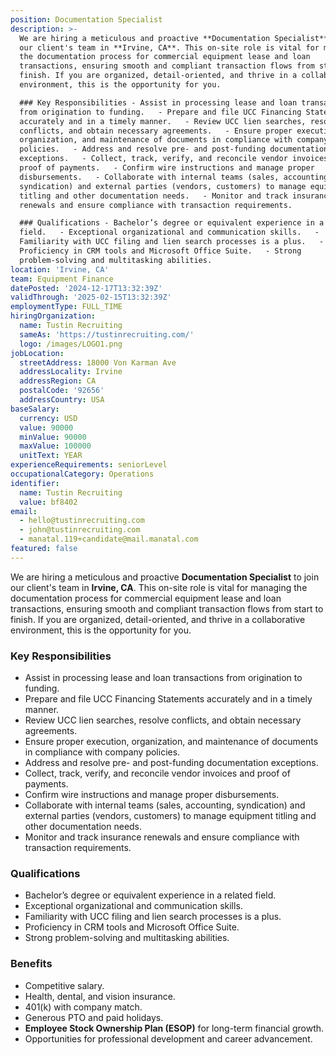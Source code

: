 ```yaml
---
position: Documentation Specialist
description: >-
  We are hiring a meticulous and proactive **Documentation Specialist** to join
  our client's team in **Irvine, CA**. This on-site role is vital for managing
  the documentation process for commercial equipment lease and loan
  transactions, ensuring smooth and compliant transaction flows from start to
  finish. If you are organized, detail-oriented, and thrive in a collaborative
  environment, this is the opportunity for you.  

  ### Key Responsibilities - Assist in processing lease and loan transactions
  from origination to funding.   - Prepare and file UCC Financing Statements
  accurately and in a timely manner.   - Review UCC lien searches, resolve
  conflicts, and obtain necessary agreements.   - Ensure proper execution,
  organization, and maintenance of documents in compliance with company
  policies.   - Address and resolve pre- and post-funding documentation
  exceptions.   - Collect, track, verify, and reconcile vendor invoices and
  proof of payments.   - Confirm wire instructions and manage proper
  disbursements.   - Collaborate with internal teams (sales, accounting,
  syndication) and external parties (vendors, customers) to manage equipment
  titling and other documentation needs.   - Monitor and track insurance
  renewals and ensure compliance with transaction requirements.  

  ### Qualifications - Bachelor’s degree or equivalent experience in a related
  field.   - Exceptional organizational and communication skills.   -
  Familiarity with UCC filing and lien search processes is a plus.   -
  Proficiency in CRM tools and Microsoft Office Suite.   - Strong
  problem-solving and multitasking abilities. 
location: 'Irvine, CA'
team: Equipment Finance
datePosted: '2024-12-17T13:32:39Z'
validThrough: '2025-02-15T13:32:39Z'
employmentType: FULL_TIME
hiringOrganization:
  name: Tustin Recruiting
  sameAs: 'https://tustinrecruiting.com/'
  logo: /images/LOGO1.png
jobLocation:
  streetAddress: 18000 Von Karman Ave
  addressLocality: Irvine
  addressRegion: CA
  postalCode: '92656'
  addressCountry: USA
baseSalary:
  currency: USD
  value: 90000
  minValue: 90000
  maxValue: 100000
  unitText: YEAR
experienceRequirements: seniorLevel
occupationalCategory: Operations
identifier:
  name: Tustin Recruiting
  value: bf8402
email:
  - hello@tustinrecruiting.com
  - john@tustinrecruiting.com
  - manatal.119+candidate@mail.manatal.com
featured: false
---
```


We are hiring a meticulous and proactive **Documentation Specialist** to join our client's team in **Irvine, CA**. This on-site role is vital for managing the documentation process for commercial equipment lease and loan transactions, ensuring smooth and compliant transaction flows from start to finish. If you are organized, detail-oriented, and thrive in a collaborative environment, this is the opportunity for you.  

### Key Responsibilities
- Assist in processing lease and loan transactions from origination to funding.  
- Prepare and file UCC Financing Statements accurately and in a timely manner.  
- Review UCC lien searches, resolve conflicts, and obtain necessary agreements.  
- Ensure proper execution, organization, and maintenance of documents in compliance with company policies.  
- Address and resolve pre- and post-funding documentation exceptions.  
- Collect, track, verify, and reconcile vendor invoices and proof of payments.  
- Confirm wire instructions and manage proper disbursements.  
- Collaborate with internal teams (sales, accounting, syndication) and external parties (vendors, customers) to manage equipment titling and other documentation needs.  
- Monitor and track insurance renewals and ensure compliance with transaction requirements.  

### Qualifications
- Bachelor’s degree or equivalent experience in a related field.  
- Exceptional organizational and communication skills.  
- Familiarity with UCC filing and lien search processes is a plus.  
- Proficiency in CRM tools and Microsoft Office Suite.  
- Strong problem-solving and multitasking abilities.  

### Benefits
- Competitive salary.  
- Health, dental, and vision insurance.  
- 401(k) with company match.  
- Generous PTO and paid holidays.  
- **Employee Stock Ownership Plan (ESOP)** for long-term financial growth.  
- Opportunities for professional development and career advancement.  
